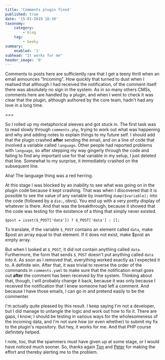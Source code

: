 ```yaml
---
title: 'Comments plugin fixed'
published: true
date: '15-01-2019 18:30'
taxonomy:
    category:
        - blog
    tag:
        - Geeky
summary:
    enabled: '1'
subhead: "It works for me"
header_image: '0'
---
```


Comments to posts here are sufficiently rare that I get a teeny thrill when an email announces "Incoming". How quickly that turned to dust when I realised that although I had received the notification, of the comment itself there was absolutely no sign in the system. As in so many others CMSs, comments here are handled by a plugin, and when I went to check it was clear that the plugin, although authored by the core team, hadn't had any love in a long time.

===

So I rolled up my metaphorical sleeves and got stuck in. The first task was to read slowly through `comments.php`, trying to work out what was happening and why and adding notes to explain things to my future self. I should add that the plugin crashed **after** sending the email, and on a line of code that involved a variable called `language`. Other people had reported problems with `language`, so after stepping my way gingerly through the code and failing to find any important use for that variable in my setup, I just deleted that line. Somewhat to my surprise, it immediately crashed on the subsequent line.

Aha! The language thing was a red herring.

At this stage I was blocked by an inability to see what was going on in the plugin code because it kept crashing. That was when I discovered that it is possible to see the value of any variable by inserting `dump($variable);` into the code (followed by a `die;`, obvs). You end up with a very pretty display of whatever is there. And that was the breakthrough, because it showed that the code was testing for the existence of a thing that simply never existed.

`$post = isset($_POST['data']) ? $_POST['data'] : [];`

To translate, if the variable `$_POST` contains an element called `data`, make $post an array equal to that element. If it does not exist, make $post an empty array.

But when I looked at `$_POST`, it did not contain anything called `data`. Furthermore, the form that sends `$_POST` doesn't put anything called `data` into it. As soon as I removed that, everything worked exactly as I expected it to. A definite win. After that, it was trivial to reverse the order of the commands in `comments.yaml` to make sure that the notification email goes out **after** the comment has been received by the system. Thinking about that, though, I will probably change it back, because it was only because I received the notification that I knew someone had left a comment. And because I have those emails, I can go in and pretend easily to be the commenter. 

I'm actually quite pleased by this result. I keep saying I'm not a developer, but I did manage to untangle the logic and work out how to fix it. There are gaps, I know; I should be testing in various ways for the wholesomeness of the incoming data, and I'm not sure how (or even whether) to submit my fix to the plugin's repository. But hey, it works for me. And that PHP course definitely helped.

I note, too, that the spammers must have given up at some stage, or I would have noticed much sooner. So, thanks again <a class="u-in-reply-to" href="https://www.zylstra.org/blog/" >Ton</a > and <a class="u-in-reply-to" href="https://ruk.ca/" >Peter</a > for making the effort and thereby alerting me to the problem.

